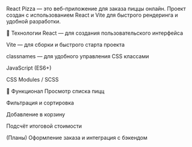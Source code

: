React Pizza — это веб-приложение для заказа пиццы онлайн.
Проект создан с использованием React и Vite для быстрого рендеринга и удобной разработки.

🚀 Технологии
React — для создания пользовательского интерфейса

Vite — для сборки и быстрого старта проекта

classnames — для удобного управления CSS классами

JavaScript (ES6+)

CSS Modules / SCSS

📌 Функционал
Просмотр списка пицц

Фильтрация и сортировка

Добавление в корзину

Подсчёт итоговой стоимости

(Планы) Оформление заказа и интеграция с бэкендом
